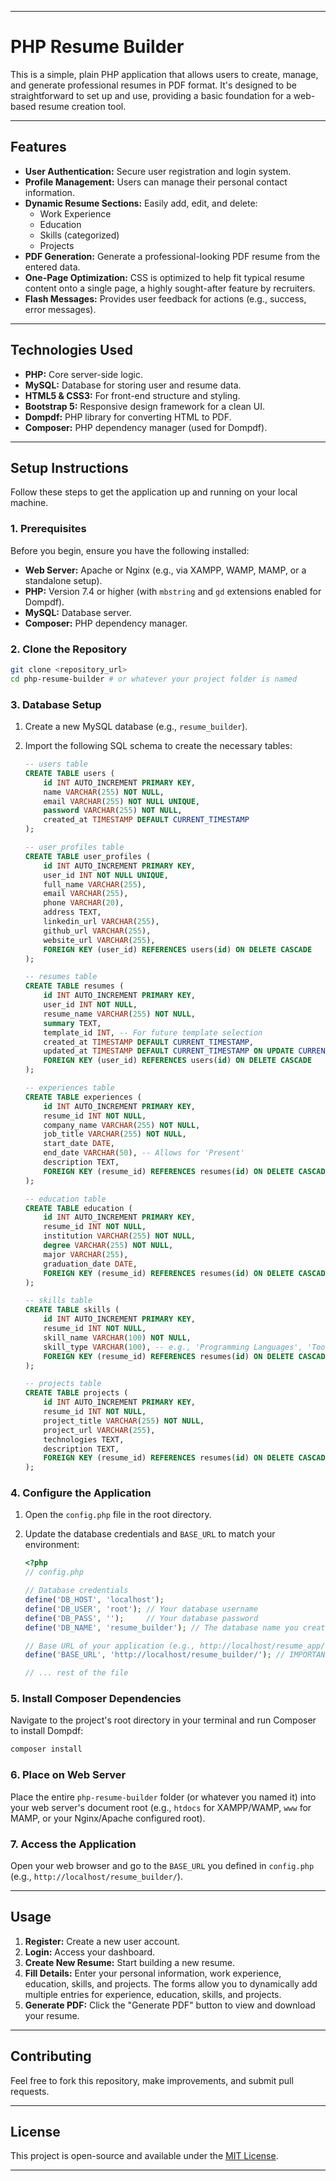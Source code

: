 -----

# PHP Resume Builder

This is a simple, plain PHP application that allows users to create, manage, and generate professional resumes in PDF format. It's designed to be straightforward to set up and use, providing a basic foundation for a web-based resume creation tool.

-----

## Features

  * **User Authentication:** Secure user registration and login system.
  * **Profile Management:** Users can manage their personal contact information.
  * **Dynamic Resume Sections:** Easily add, edit, and delete:
      * Work Experience
      * Education
      * Skills (categorized)
      * Projects
  * **PDF Generation:** Generate a professional-looking PDF resume from the entered data.
  * **One-Page Optimization:** CSS is optimized to help fit typical resume content onto a single page, a highly sought-after feature by recruiters.
  * **Flash Messages:** Provides user feedback for actions (e.g., success, error messages).

-----

## Technologies Used

  * **PHP:** Core server-side logic.
  * **MySQL:** Database for storing user and resume data.
  * **HTML5 & CSS3:** For front-end structure and styling.
  * **Bootstrap 5:** Responsive design framework for a clean UI.
  * **Dompdf:** PHP library for converting HTML to PDF.
  * **Composer:** PHP dependency manager (used for Dompdf).

-----

## Setup Instructions

Follow these steps to get the application up and running on your local machine.

### 1\. Prerequisites

Before you begin, ensure you have the following installed:

  * **Web Server:** Apache or Nginx (e.g., via XAMPP, WAMP, MAMP, or a standalone setup).
  * **PHP:** Version 7.4 or higher (with `mbstring` and `gd` extensions enabled for Dompdf).
  * **MySQL:** Database server.
  * **Composer:** PHP dependency manager.

### 2\. Clone the Repository

```bash
git clone <repository_url>
cd php-resume-builder # or whatever your project folder is named
```

### 3\. Database Setup

1.  Create a new MySQL database (e.g., `resume_builder`).

2.  Import the following SQL schema to create the necessary tables:

    ```sql
    -- users table
    CREATE TABLE users (
        id INT AUTO_INCREMENT PRIMARY KEY,
        name VARCHAR(255) NOT NULL,
        email VARCHAR(255) NOT NULL UNIQUE,
        password VARCHAR(255) NOT NULL,
        created_at TIMESTAMP DEFAULT CURRENT_TIMESTAMP
    );

    -- user_profiles table
    CREATE TABLE user_profiles (
        id INT AUTO_INCREMENT PRIMARY KEY,
        user_id INT NOT NULL UNIQUE,
        full_name VARCHAR(255),
        email VARCHAR(255),
        phone VARCHAR(20),
        address TEXT,
        linkedin_url VARCHAR(255),
        github_url VARCHAR(255),
        website_url VARCHAR(255),
        FOREIGN KEY (user_id) REFERENCES users(id) ON DELETE CASCADE
    );

    -- resumes table
    CREATE TABLE resumes (
        id INT AUTO_INCREMENT PRIMARY KEY,
        user_id INT NOT NULL,
        resume_name VARCHAR(255) NOT NULL,
        summary TEXT,
        template_id INT, -- For future template selection
        created_at TIMESTAMP DEFAULT CURRENT_TIMESTAMP,
        updated_at TIMESTAMP DEFAULT CURRENT_TIMESTAMP ON UPDATE CURRENT_TIMESTAMP,
        FOREIGN KEY (user_id) REFERENCES users(id) ON DELETE CASCADE
    );

    -- experiences table
    CREATE TABLE experiences (
        id INT AUTO_INCREMENT PRIMARY KEY,
        resume_id INT NOT NULL,
        company_name VARCHAR(255) NOT NULL,
        job_title VARCHAR(255) NOT NULL,
        start_date DATE,
        end_date VARCHAR(50), -- Allows for 'Present'
        description TEXT,
        FOREIGN KEY (resume_id) REFERENCES resumes(id) ON DELETE CASCADE
    );

    -- education table
    CREATE TABLE education (
        id INT AUTO_INCREMENT PRIMARY KEY,
        resume_id INT NOT NULL,
        institution VARCHAR(255) NOT NULL,
        degree VARCHAR(255) NOT NULL,
        major VARCHAR(255),
        graduation_date DATE,
        FOREIGN KEY (resume_id) REFERENCES resumes(id) ON DELETE CASCADE
    );

    -- skills table
    CREATE TABLE skills (
        id INT AUTO_INCREMENT PRIMARY KEY,
        resume_id INT NOT NULL,
        skill_name VARCHAR(100) NOT NULL,
        skill_type VARCHAR(100), -- e.g., 'Programming Languages', 'Tools'
        FOREIGN KEY (resume_id) REFERENCES resumes(id) ON DELETE CASCADE
    );

    -- projects table
    CREATE TABLE projects (
        id INT AUTO_INCREMENT PRIMARY KEY,
        resume_id INT NOT NULL,
        project_title VARCHAR(255) NOT NULL,
        project_url VARCHAR(255),
        technologies TEXT,
        description TEXT,
        FOREIGN KEY (resume_id) REFERENCES resumes(id) ON DELETE CASCADE
    );
    ```

### 4\. Configure the Application

1.  Open the `config.php` file in the root directory.

2.  Update the database credentials and `BASE_URL` to match your environment:

    ```php
    <?php
    // config.php

    // Database credentials
    define('DB_HOST', 'localhost');
    define('DB_USER', 'root'); // Your database username
    define('DB_PASS', '');     // Your database password
    define('DB_NAME', 'resume_builder'); // The database name you created

    // Base URL of your application (e.g., http://localhost/resume_app/)
    define('BASE_URL', 'http://localhost/resume_builder/'); // IMPORTANT: Include trailing slash!

    // ... rest of the file
    ```

### 5\. Install Composer Dependencies

Navigate to the project's root directory in your terminal and run Composer to install Dompdf:

```bash
composer install
```

### 6\. Place on Web Server

Place the entire `php-resume-builder` folder (or whatever you named it) into your web server's document root (e.g., `htdocs` for XAMPP/WAMP, `www` for MAMP, or your Nginx/Apache configured root).

### 7\. Access the Application

Open your web browser and go to the `BASE_URL` you defined in `config.php` (e.g., `http://localhost/resume_builder/`).

-----

## Usage

1.  **Register:** Create a new user account.
2.  **Login:** Access your dashboard.
3.  **Create New Resume:** Start building a new resume.
4.  **Fill Details:** Enter your personal information, work experience, education, skills, and projects. The forms allow you to dynamically add multiple entries for experience, education, skills, and projects.
5.  **Generate PDF:** Click the "Generate PDF" button to view and download your resume.

-----

## Contributing

Feel free to fork this repository, make improvements, and submit pull requests.

-----

## License

This project is open-source and available under the [MIT License](LICENSE.md).

-----
